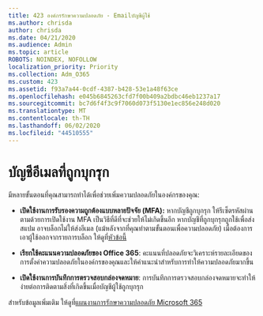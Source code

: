 ```yaml
---
title: 423 องค์กรรักษาความปลอดภัย - Emailบัญชีผู้ใช้
ms.author: chrisda
author: chrisda
ms.date: 04/21/2020
ms.audience: Admin
ms.topic: article
ROBOTS: NOINDEX, NOFOLLOW
localization_priority: Priority
ms.collection: Adm_O365
ms.custom: 423
ms.assetid: f93a7a44-0cdf-4387-b428-53e1a48f63ce
ms.openlocfilehash: e045b6845263cfd7f00b409a2bdbc46eb1237a17
ms.sourcegitcommit: bc7d6f4f3c9f7060d073f5130e1ec856e248d020
ms.translationtype: MT
ms.contentlocale: th-TH
ms.lasthandoff: 06/02/2020
ms.locfileid: "44510555"
---
```

# <a name="compromised-email-accounts"></a>บัญชีอีเมลที่ถูกบุกรุก

มีหลายขั้นตอนที่คุณสามารถทําได้เพื่อช่วยเพิ่มความปลอดภัยในองค์กรของคุณ:

- **เปิดใช้งานการรับรองความถูกต้องแบบหลายปัจจัย (MFA):** หากบัญชีถูกบุกรุก ให้รีเซ็ตรหัสผ่านตามด้วยการเปิดใช้งาน MFA เป็นวิธีที่ดีที่จะช่วยให้ไม่เกิดขึ้นอีก หากบัญชีที่ถูกบุกรุกถูกใช้เพื่อส่งสแปม อาจบล็อกไม่ให้ส่งอีเมล (แม้หลังจากที่คุณทําตามขั้นตอนเพื่อความปลอดภัย) เมื่อต้องการเอาผู้ใช้ออกจากรายการบล็อก ให้ดูที่[หัวข้อนี้](https://technet.microsoft.com/library/ms.exch.eac.actioncenter.aspx)

- **เรียกใช้คะแนนความปลอดภัยของ Office 365**: คะแนนที่ปลอดภัยจะวิเคราะห์รายละเอียดของการตั้งค่าความปลอดภัยในองค์กรของคุณและให้คําแนะนําสําหรับการทําให้ความปลอดภัยมากขึ้น

- **เปิดใช้งานการบันทึกการตรวจสอบกล่องจดหมาย**: การบันทึกการตรวจสอบกล่องจดหมายจะทําให้ง่ายต่อการติดตามสิ่งที่เกิดขึ้นเมื่อบัญชีผู้ใช้ถูกบุกรุก

สําหรับข้อมูลเพิ่มเติม ให้ดูที่[แผนงานการรักษาความปลอดภัย Microsoft 365](https://docs.microsoft.com/microsoft-365/security/office-365-security/security-roadmap)
